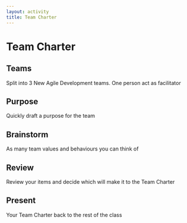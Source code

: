 ```yaml
---
layout: activity
title: Team Charter
---
```


# Team Charter

## Teams
Split into 3 New Agile Development teams. One person act as facilitator

## Purpose
Quickly draft a purpose for the team 


## Brainstorm
As many team values and behaviours you can think of


## Review
Review your items and decide which will make it to the Team Charter


## Present
Your Team Charter back to the rest of the class

